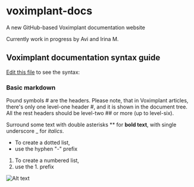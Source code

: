# voximplant-docs
A new GitHub-based Voximplant documentation website

Currently work in progress by Avi and Irina M.

## Voximplant documentation syntax guide
[Edit this file](https://github.com/followmyutopia/voximplant-docs/edit/main/README.md) to see the syntax:

### Basic markdown
Pound symbols # are the headers. Please note, that in Voximplant articles, there's only one level-one header #, and it is shown in the document tree. All the rest headers should be level-two ## or more (up to level-six).

Surround some text with double asterisks ** for **bold text**, with single underscore _ for _italics_.

- To create a dotted list,
- use the hyphen "-" prefix

1. To create a numbered list,
1. use the 1. prefix

![Alt text](https://voximplant.com/_nuxt/img/83fcc31.svg)